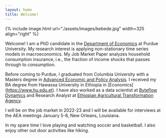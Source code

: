 ```yaml
---
layout: home
title: Welcome!
---
```


{% include image.html url="./assets/images/kebede.jpg" width=325 align="right" %}

Welcome! I am a PhD candidate in the [Department of Economics](https://krannert.purdue.edu/academics/Economics/) at Purdue University. My research interest is applying non-stationary time series models in macroeconomics. My Job Market Paper analyzes household consumption insurance, i.e., the fraction of income shocks that passes through to consumption. <!-- You can find abstracts, working papers, and a list of works in progress on my [research]({{site.baseurl}}/research/) page. --> 

Before coming to Purdue, I graduated from Columbia University with a Masters degree in [Advanced Economic and Policy Analysis](https://www.columbia.edu/). I received my BA degree from Hawassa University in Ethiopia in [Economics] (https://www.hu.edu.et). I have also worked as a data scientist at [Byteflow Dynamics](https://www.byteflows.com/) and Research Analyst at [Ethiopian Agricultural Transformation Agency](https://www.ata.gov.et/). 

I will be on the job market in 2022-23 and I will be available for interviews at the AEA meetings January 5-8, New Orleans, Louisiana.

In my spare time I love playing and watching soccer and basketball. I also enjoy other out door activities like hiking. 
